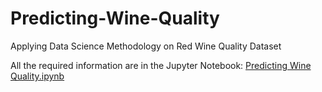 # Predicting-Wine-Quality
Applying Data Science Methodology on Red Wine Quality Dataset

All the required information are in the Jupyter Notebook: [Predicting Wine Quality.ipynb](https://github.com/razaviah/Predicting-Wine-Quality/blob/main/Predicting%20Wine%20Quality.ipynb)
